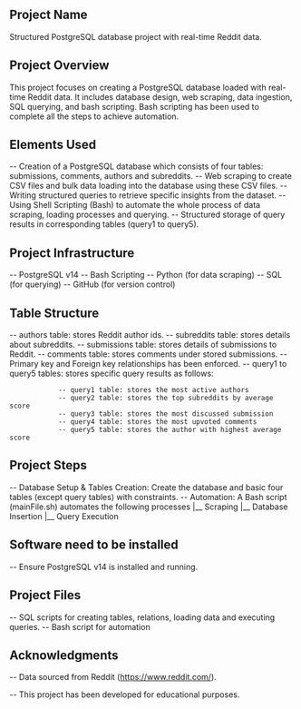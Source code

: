 
Project Name
------------

Structured PostgreSQL database project with real-time Reddit data.

Project Overview
----------------

This project focuses on creating a PostgreSQL database loaded with real-time Reddit data. It includes database design, web scraping, data ingestion, SQL querying, and bash scripting. Bash scripting has been used to complete all the steps to achieve automation.

Elements Used
-------------

-- Creation of a PostgreSQL database which consists of four tables: submissions, comments, authors and subreddits.
-- Web scraping to create CSV files and bulk data loading into the database using these CSV files.
-- Writing structured queries to retrieve specific insights from the dataset.
-- Using Shell Scripting (Bash) to automate the whole process of data scraping, loading processes and querying.
-- Structured storage of query results in corresponding tables (query1 to query5).

Project Infrastructure
----------------------

-- PostgreSQL v14
-- Bash Scripting
-- Python (for data scraping)
-- SQL (for querying)
-- GitHub (for version control)

Table Structure
---------------

-- authors table: stores Reddit author ids.
-- subreddits table: stores details about subreddits.
-- submissions table: stores details of submissions to Reddit.
-- comments table: stores comments under stored submissions.
-- Primary key and Foreign key relationships has been enforced.
-- query1 to query5 tables: stores specific query results as follows:
                                                         
                -- query1 table: stores the most active authors
                -- query2 table: stores the top subreddits by average score
                -- query3 table: stores the most discussed submission
                -- query4 table: stores the most upvoted comments
                -- query5 table: stores the author with highest average score

Project Steps
-------------

-- Database Setup & Tables Creation: Create the database and basic four tables (except query tables) with constraints.
-- Automation: A Bash script (mainFile.sh) automates the following processes
                                                                           |__ Scraping
                                                                           |__ Database Insertion
                                                                           |__ Query Execution

Software need to be installed
-------------------------------

-- Ensure PostgreSQL v14 is installed and running.

Project Files
-------------

-- SQL scripts for creating tables, relations, loading data and executing queries. 
-- Bash script for automation

Acknowledgments
---------------

-- Data sourced from Reddit (https://www.reddit.com/).

-- This project has been developed for educational purposes.

